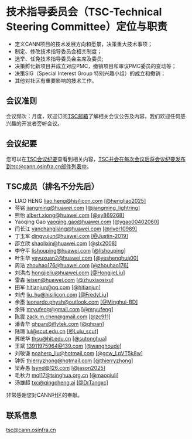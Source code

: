 # 技术指导委员会（TSC-Technical Steering Committee）定位与职责
- 定义CANN项目的技术发展方向和愿景，决策重大技术事项；
- 制定、修改技术指导委员会相关制度；
- 选举、任免技术指导委员会主席及委员;
- 决策孵化新项目并成立对应PMC，撤销项目和审议PMC委员的变动等；
- 决策SIG（Special Interest Group 特别兴趣小组）的成立和撤销；
- 其他对社区有重要影响的技术工作。

## 会议准则  
会议频次：月度，欢迎订阅[TSC邮箱](https://mailweb.cann.osinfra.cn/mailman3/lists/tsc.cann.osinfra.cn/)了解相关会议公告及内容，我们欢迎任何感兴趣的开发者旁听会议。

## 会议纪要  
您可以在[TSC会议纪要](https://etherpad.meeting.osinfra.cn/p/TSC)查看到相关内容，TSC并会在每次会议后将会议纪要发布到tsc@cann.osinfra.cn邮件列表中。

## TSC成员（排名不分先后）
- LIAO HENG liao.heng@hisilicon.com [[@hengliao2025]](https://gitcode.com/hengliao2025)
- 蒋铭 jiangming@huawei.com [[@jiangming_lightring]](https://gitcode.com/jiangming_lightring)
- 熊怡 albert.xiong@huawei.com [[@xy869268]](https://gitcode.com/xy869268)
- Yaoqing Gao yaoqing.gao@huawei.com [[@ygao00402060]](https://gitcode.com/ygao00402060)
- 闫长江 yanchangjiang@huawei.com [[@river10989]](https://gitcode.com/river10989)
- 丁玉军 dingyujun@huawei.com [[@Justin-2019]](https://gitcode.com/Justin-2019)
- 邵立欣 shaolixin@huawei.com [[@slx2008]](https://gitcode.com/slx2008)
- 李守平 lishouping@huawei.com [[@lishouping]](https://gitcode.com/lishouping)
- 叶生华 yeyuxuan2@huawei.com [[@yeshenghua00]](https://gitcode.com/yeshenghua00)
- 周浩 zhouhao176@huawei.com [[@zhouhao176]](https://gitcode.com/zhouhao176)
- 刘洪杰 hongjieliu@huawei.com [[@HongjieLiu]](https://gitcode.com/HongjieLiu)
- 雷森 leisen@huawei.com [[@zhuxiaosixu]](https://gitcode.com/zhuxiaosixu)
- 田军 hitianjun@qq.com [[@hitianjun]](https://gitcode.com/hitianjun)
- 刘虎 liu_hu@hisilicon.com [[@FredyLiu]](https://gitcode.com/FredyLiu)
- 余墨 leonardo.physh@outlook.com [[@Minghui-BD]](https://gitcode.com/Minghui-BD)
- 余锋 mryufeng@gmail.com [[@mryufeng]](https://gitcode.com/mryufeng)
- 陈震 zack.m.chen@gmail.com [[@zc911]](https://gitcode.com/zc911)
- 潘青华 qhpan@iflytek.com [[@qhpan]](https://gitcode.com/qhpan)
- 陆璐 lul@scut.edu.cn [[@Lulu_scut]](https://gitcode.com/Lulu_scut)
- 苏统华 thsu@hit.edu.cn [[@sutonghua]](https://gitcode.com/sutonghua)
- 王斌 13911975964@139.com [[@wanghoude]](https://gitcode.com/wanghoude)
- 刘敬谦 noahero_liu@hotmail.com [[@gcw_LpVT5k8w]](https://gitcode.com/gcw_LpVT5k8w)
- 钟忻 thierryzhong@hotmail.com [[@thierryzhong]](https://gitcode.com/thierryzhong)
- 梁寿愚 lsynd@126.com [[@jason2025]](https://gitcode.com/jason2025)
- 毛秋力 mql17@tsinghua.org.cn [[@maoqiuli]](https://gitcode.com/maoqiuli)
- 汤雄超 txc@qingcheng.ai [[@DrTangxc]](https://gitcode.com/DrTangxc)


非常感谢您对CANN社区的奉献。

## 联系信息  
tsc@cann.osinfra.cn
